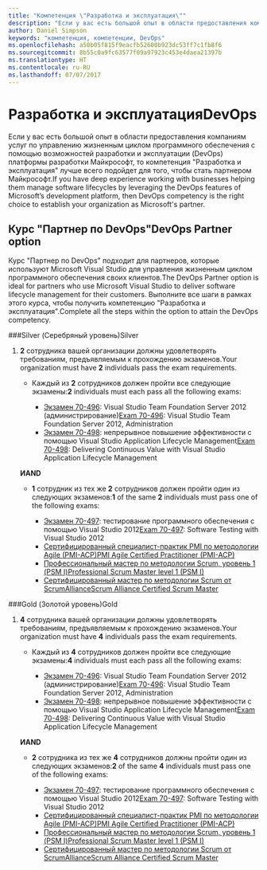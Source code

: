 ```yaml
---
title: "Компетенция \"Разработка и эксплуатация\""
description: "Если у вас есть большой опыт в области предоставления компаниям услуг по управлению жизненным циклом программного обеспечения с помощью возможностей разработки и эксплуатации (DevOps) платформы разработки Майкрософт, то компетенция \"Разработка и эксплуатация\" лучше всего подойдет для того, чтобы стать партнером Майкрософт."
author: Daniel Simpson
keywords: "компетенция, компетенции, DevOps"
ms.openlocfilehash: a50b05f815f9eacfb52600b923dc53ff7c1fb8f6
ms.sourcegitcommit: 8b55c0a9fc63577f09a97923c453e4daea21397b
ms.translationtype: HT
ms.contentlocale: ru-RU
ms.lasthandoff: 07/07/2017
---
```

# <a name="devops"></a><span data-ttu-id="bd0a1-104">Разработка и эксплуатация</span><span class="sxs-lookup"><span data-stu-id="bd0a1-104">DevOps</span></span>
 <span data-ttu-id="bd0a1-105">Если у вас есть большой опыт в области предоставления компаниям услуг по управлению жизненным циклом программного обеспечения с помощью возможностей разработки и эксплуатации (DevOps) платформы разработки Майкрософт, то компетенция "Разработка и эксплуатация" лучше всего подойдет для того, чтобы стать партнером Майкрософт.</span><span class="sxs-lookup"><span data-stu-id="bd0a1-105">If you have deep experience working with businesses helping them manage software lifecycles by leveraging the DevOps features of Microsoft’s development platform, then DevOps competency is the right choice to establish your organization as Microsoft's partner.</span></span>

## <a name="devops-partner-option"></a><span data-ttu-id="bd0a1-106">Курс "Партнер по DevOps"</span><span class="sxs-lookup"><span data-stu-id="bd0a1-106">DevOps Partner option</span></span>
<span data-ttu-id="bd0a1-107">Курс "Партнер по DevOps" подходит для партнеров, которые используют Microsoft Visual Studio для управления жизненным циклом программного обеспечения своих клиентов.</span><span class="sxs-lookup"><span data-stu-id="bd0a1-107">The DevOps Partner option is ideal for partners who use Microsoft Visual Studio to deliver software lifecycle management for their customers.</span></span> <span data-ttu-id="bd0a1-108">Выполните все шаги в рамках этого курса, чтобы получить компетенцию "Разработка и эксплуатация".</span><span class="sxs-lookup"><span data-stu-id="bd0a1-108">Complete all the steps within the option to attain the DevOps competency.</span></span>

###<a name="silver"></a><span data-ttu-id="bd0a1-109">Silver (Серебряный уровень)</span><span class="sxs-lookup"><span data-stu-id="bd0a1-109">Silver</span></span>
1. <span data-ttu-id="bd0a1-110">**2** сотрудника вашей организации должны удовлетворять требованиям, предъявляемым к прохождению экзаменов.</span><span class="sxs-lookup"><span data-stu-id="bd0a1-110">Your organization must have **2** individuals pass the exam requirements.</span></span>

    - <span data-ttu-id="bd0a1-111">Каждый из **2** сотрудников должен пройти все следующие экзамены:</span><span class="sxs-lookup"><span data-stu-id="bd0a1-111">**2** individuals must each pass all the following exams:</span></span>

        - <span data-ttu-id="bd0a1-112">[Экзамен 70-496](https://www.microsoft.com/en-us/learning/exam-70-496.aspx): Visual Studio Team Foundation Server 2012 (администрирование)</span><span class="sxs-lookup"><span data-stu-id="bd0a1-112">[Exam 70-496](https://www.microsoft.com/en-us/learning/exam-70-496.aspx): Visual Studio Team Foundation Server 2012, Administration</span></span>
        - <span data-ttu-id="bd0a1-113">[Экзамен 70-498](https://www.microsoft.com/en-us/learning/exam-70-498.aspx): непрерывное повышение эффективности с помощью Visual Studio Application Lifecycle Management</span><span class="sxs-lookup"><span data-stu-id="bd0a1-113">[Exam 70-498](https://www.microsoft.com/en-us/learning/exam-70-498.aspx): Delivering Continuous Value with Visual Studio Application Lifecycle Management</span></span>

    **<span data-ttu-id="bd0a1-114">И</span><span class="sxs-lookup"><span data-stu-id="bd0a1-114">AND</span></span>**

    - <span data-ttu-id="bd0a1-115">**1** сотрудник из тех же **2** сотрудников должен пройти один из следующих экзаменов:</span><span class="sxs-lookup"><span data-stu-id="bd0a1-115">**1** of the same **2** individuals must pass one of the following exams:</span></span>

        * <span data-ttu-id="bd0a1-116">[Экзамен 70-497](https://www.microsoft.com/en-us/learning/exam-70-497.aspx): тестирование программного обеспечения с помощью Visual Studio 2012</span><span class="sxs-lookup"><span data-stu-id="bd0a1-116">[Exam 70-497](https://www.microsoft.com/en-us/learning/exam-70-497.aspx): Software Testing with Visual Studio 2012</span></span>
        * [<span data-ttu-id="bd0a1-117">Сертифицированный специалист-практик PMI по методологии Agile (PMI-ACP)</span><span class="sxs-lookup"><span data-stu-id="bd0a1-117">PMI Agile Certified Practitioner (PMI-ACP)</span></span>](http://www.pmi.org/certifications/types/agile-acp)
        * [<span data-ttu-id="bd0a1-118">Профессиональный мастер по методологии Scrum, уровень 1 (PSM I)</span><span class="sxs-lookup"><span data-stu-id="bd0a1-118">Professional Scrum Master level 1 (PSM I)</span></span>](https://www.scrum.org/professional-scrum-certifications/professional-scrum-master-i-assessment)
        * [<span data-ttu-id="bd0a1-119">Сертифицированный мастер по методологии Scrum от ScrumAlliance</span><span class="sxs-lookup"><span data-stu-id="bd0a1-119">Scrum Alliance Certified Scrum Master</span></span>](https://www.scrumalliance.org/certifications/practitioners/certified-scrummaster-csm)
    
###<a name="gold"></a><span data-ttu-id="bd0a1-120">Gold (Золотой уровень)</span><span class="sxs-lookup"><span data-stu-id="bd0a1-120">Gold</span></span>
1. <span data-ttu-id="bd0a1-121">**4** сотрудника вашей организации должны удовлетворять требованиям, предъявляемым к прохождению экзаменов.</span><span class="sxs-lookup"><span data-stu-id="bd0a1-121">Your organization must have **4** individuals pass the exam requirements.</span></span>

    - <span data-ttu-id="bd0a1-122">Каждый из **4** сотрудников должен пройти все следующие экзамены:</span><span class="sxs-lookup"><span data-stu-id="bd0a1-122">**4** individuals must each pass all the following exams:</span></span>

        - <span data-ttu-id="bd0a1-123">[Экзамен 70-496](https://www.microsoft.com/en-us/learning/exam-70-496.aspx): Visual Studio Team Foundation Server 2012 (администрирование)</span><span class="sxs-lookup"><span data-stu-id="bd0a1-123">[Exam 70-496](https://www.microsoft.com/en-us/learning/exam-70-496.aspx): Visual Studio Team Foundation Server 2012, Administration</span></span>
        - <span data-ttu-id="bd0a1-124">[Экзамен 70-498](https://www.microsoft.com/en-us/learning/exam-70-498.aspx): непрерывное повышение эффективности с помощью Visual Studio Application Lifecycle Management</span><span class="sxs-lookup"><span data-stu-id="bd0a1-124">[Exam 70-498](https://www.microsoft.com/en-us/learning/exam-70-498.aspx): Delivering Continuous Value with Visual Studio Application Lifecycle Management</span></span>

    **<span data-ttu-id="bd0a1-125">И</span><span class="sxs-lookup"><span data-stu-id="bd0a1-125">AND</span></span>**

    - <span data-ttu-id="bd0a1-126">**2** сотрудника из тех же **4** сотрудников должны пройти один из следующих экзаменов:</span><span class="sxs-lookup"><span data-stu-id="bd0a1-126">**2** of the same **4** individuals must pass one of the following exams:</span></span>

        * <span data-ttu-id="bd0a1-127">[Экзамен 70-497](https://www.microsoft.com/en-us/learning/exam-70-497.aspx): тестирование программного обеспечения с помощью Visual Studio 2012</span><span class="sxs-lookup"><span data-stu-id="bd0a1-127">[Exam 70-497](https://www.microsoft.com/en-us/learning/exam-70-497.aspx): Software Testing with Visual Studio 2012</span></span>
        * [<span data-ttu-id="bd0a1-128">Сертифицированный специалист-практик PMI по методологии Agile (PMI-ACP)</span><span class="sxs-lookup"><span data-stu-id="bd0a1-128">PMI Agile Certified Practitioner (PMI-ACP)</span></span>](http://www.pmi.org/certifications/types/agile-acp)
        * [<span data-ttu-id="bd0a1-129">Профессиональный мастер по методологии Scrum, уровень 1 (PSM I)</span><span class="sxs-lookup"><span data-stu-id="bd0a1-129">Professional Scrum Master level 1 (PSM I)</span></span>](https://www.scrum.org/professional-scrum-certifications/professional-scrum-master-i-assessment)
        * [<span data-ttu-id="bd0a1-130">Сертифицированный мастер по методологии Scrum от ScrumAlliance</span><span class="sxs-lookup"><span data-stu-id="bd0a1-130">Scrum Alliance Certified Scrum Master</span></span>](https://www.scrumalliance.org/certifications/practitioners/certified-scrummaster-csm)
        

